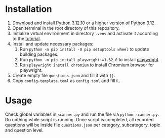# Installation

1. Download and install [Python 3.12.10](https://www.python.org/downloads/release/python-31210/)
   or a higher version of Python 3.12.
2. Open terminal in the root directory of this repository.
3. Initialize virtual environment in directory `.venv` and activate it according to the
   [tutorial](https://docs.python.org/3/library/venv.html).
4. Install and update necessary packages:
   1. Run `python -m pip install -U pip setuptools wheel` to update building packages.
   2. Run `python -m pip install playwright~=1.52.0` to install
      [playwright](https://github.com/microsoft/playwright).
   3. Run `playwright install chromium` to install Chromium browser for playwright.
5. Create empty file `questions.json` and fill it with `{}`.
6. Copy `config-template.toml` as `config.toml` and fill it.

# Usage

Check global variables in `scanner.py` and run the file via `python scanner.py`.
Do nothing while script is running.
Once script is completed, all recorded questions will be inside file
`questions.json` per category, subcategory, topic and question level.

